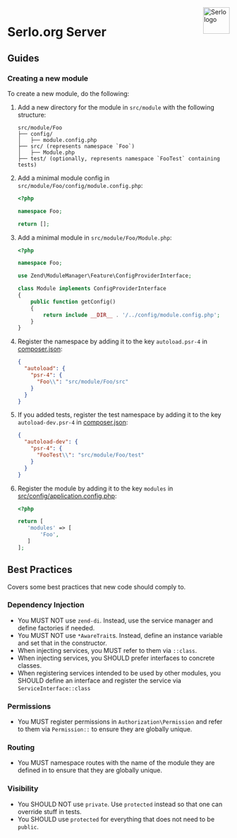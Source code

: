 <img src="https://assets.serlo.org/meta/logo.png" alt="Serlo logo" title="Serlo" align="right" height="60" />

# Serlo.org Server

## Guides

### Creating a new module

To create a new module, do the following:

1. Add a new directory for the module in `src/module` with the following structure:
   ```
   src/module/Foo
   ├── config/
   │   ├── module.config.php
   ├── src/ (represents namespace `Foo`)
   │   ├── Module.php
   ├── test/ (optionally, represents namespace `FooTest` containing tests)
   ```
2. Add a minimal module config in `src/module/Foo/config/module.config.php`:

   ```php
   <?php

   namespace Foo;

   return [];
   ```

3. Add a minimal module in `src/module/Foo/Module.php`:

   ```php
   <?php

   namespace Foo;

   use Zend\ModuleManager\Feature\ConfigProviderInterface;

   class Module implements ConfigProviderInterface
   {
       public function getConfig()
       {
           return include __DIR__ . '/../config/module.config.php';
       }
   }
   ```

4. Register the namespace by adding it to the key `autoload.psr-4` in [composer.json](./composer.json):
   ```json
   {
     "autoload": {
       "psr-4": {
         "Foo\\": "src/module/Foo/src"
       }
     }
   }
   ```
5. If you added tests, register the test namespace by adding it to the key `autoload-dev.psr-4` in [composer.json](./composer.json):
   ```json
   {
     "autoload-dev": {
       "psr-4": {
         "FooTest\\": "src/module/Foo/test"
       }
     }
   }
   ```
6. Register the module by adding it to the key `modules` in [src/config/application.config.php](./src/config/application.config.php):

   ```php
   <?php

   return [
      'modules' => [
          'Foo',
      ]
   ];
   ```

## Best Practices

Covers some best practices that new code should comply to.

### Dependency Injection

- You MUST NOT use `zend-di`. Instead, use the service manager and define factories if needed.
- You MUST NOT use `*AwareTrait`s. Instead, define an instance variable and set that in the constructor.
- When injecting services, you MUST refer to them via `::class`.
- When injecting services, you SHOULD prefer interfaces to concrete classes.
- When registering services intended to be used by other modules, you SHOULD define an interface and register the service via `ServiceInterface::class`

### Permissions

- You MUST register permissions in `Authorization\Permission` and refer to them via `Permission::` to ensure they are globally unique.

### Routing

- You MUST namespace routes with the name of the module they are defined in to ensure that they are globally unique.

### Visibility

- You SHOULD NOT use `private`. Use `protected` instead so that one can override stuff in tests.
- You SHOULD use `protected` for everything that does not need to be `public`.
